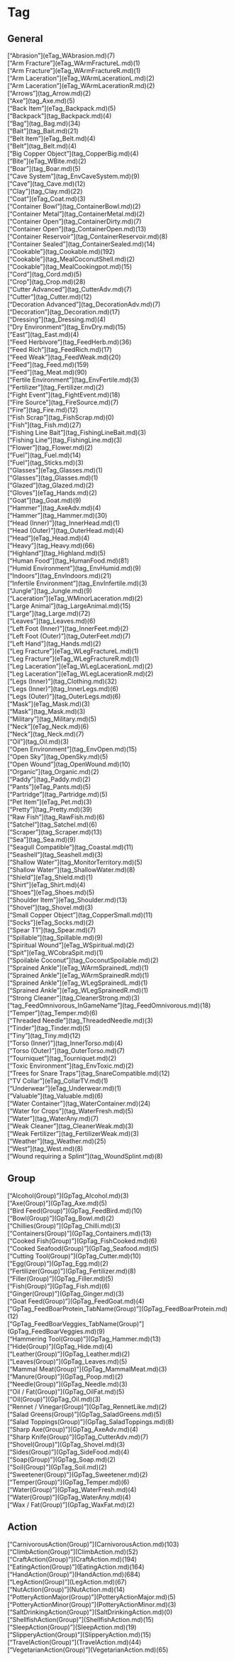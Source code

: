 # Tag  
## General  
<div style="display:inline-block"><div class="gamedatalist" style="text-align:left;min-width:150px;min-height:0px;">[“Abrasion”](eTag_WAbrasion.md)(7)</div><div class="gamedatalist" style="text-align:left;min-width:150px;min-height:0px;">[“Arm Fracture”](eTag_WArmFractureL.md)(1)</div><div class="gamedatalist" style="text-align:left;min-width:150px;min-height:0px;">[“Arm Fracture”](eTag_WArmFractureR.md)(1)</div><div class="gamedatalist" style="text-align:left;min-width:150px;min-height:0px;">[“Arm Laceration”](eTag_WArmLacerationL.md)(2)</div><div class="gamedatalist" style="text-align:left;min-width:150px;min-height:0px;">[“Arm Laceration”](eTag_WArmLacerationR.md)(2)</div><div class="gamedatalist" style="text-align:left;min-width:150px;min-height:0px;">[“Arrows”](tag_Arrow.md)(2)</div><div class="gamedatalist" style="text-align:left;min-width:150px;min-height:0px;">[“Axe”](tag_Axe.md)(5)</div><div class="gamedatalist" style="text-align:left;min-width:150px;min-height:0px;">[“Back Item”](eTag_Backpack.md)(5)</div><div class="gamedatalist" style="text-align:left;min-width:150px;min-height:0px;">[“Backpack”](tag_Backpack.md)(4)</div><div class="gamedatalist" style="text-align:left;min-width:150px;min-height:0px;">[“Bag”](tag_Bag.md)(34)</div><div class="gamedatalist" style="text-align:left;min-width:150px;min-height:0px;">[“Bait”](tag_Bait.md)(21)</div><div class="gamedatalist" style="text-align:left;min-width:150px;min-height:0px;">[“Belt Item”](eTag_Belt.md)(4)</div><div class="gamedatalist" style="text-align:left;min-width:150px;min-height:0px;">[“Belt”](tag_Belt.md)(4)</div><div class="gamedatalist" style="text-align:left;min-width:150px;min-height:0px;">[“Big Copper Object”](tag_CopperBig.md)(4)</div><div class="gamedatalist" style="text-align:left;min-width:150px;min-height:0px;">[“Bite”](eTag_WBite.md)(2)</div><div class="gamedatalist" style="text-align:left;min-width:150px;min-height:0px;">[“Boar”](tag_Boar.md)(5)</div><div class="gamedatalist" style="text-align:left;min-width:150px;min-height:0px;">[“Cave System”](tag_EnvCaveSystem.md)(9)</div><div class="gamedatalist" style="text-align:left;min-width:150px;min-height:0px;">[“Cave”](tag_Cave.md)(12)</div><div class="gamedatalist" style="text-align:left;min-width:150px;min-height:0px;">[“Clay”](tag_Clay.md)(22)</div><div class="gamedatalist" style="text-align:left;min-width:150px;min-height:0px;">[“Coat”](eTag_Coat.md)(3)</div><div class="gamedatalist" style="text-align:left;min-width:150px;min-height:0px;">[“Container Bowl”](tag_ContainerBowl.md)(2)</div><div class="gamedatalist" style="text-align:left;min-width:150px;min-height:0px;">[“Container Metal”](tag_ContainerMetal.md)(2)</div><div class="gamedatalist" style="text-align:left;min-width:150px;min-height:0px;">[“Container Open”](tag_ContainerDirty.md)(7)</div><div class="gamedatalist" style="text-align:left;min-width:150px;min-height:0px;">[“Container Open”](tag_ContainerOpen.md)(13)</div><div class="gamedatalist" style="text-align:left;min-width:150px;min-height:0px;">[“Container Reservoir”](tag_ContainerReservoir.md)(8)</div><div class="gamedatalist" style="text-align:left;min-width:150px;min-height:0px;">[“Container Sealed”](tag_ContainerSealed.md)(14)</div><div class="gamedatalist" style="text-align:left;min-width:150px;min-height:0px;">[“Cookable”](tag_Cookable.md)(192)</div><div class="gamedatalist" style="text-align:left;min-width:150px;min-height:0px;">[“Cookable”](tag_MealCoconutShell.md)(2)</div><div class="gamedatalist" style="text-align:left;min-width:150px;min-height:0px;">[“Cookable”](tag_MealCookingpot.md)(15)</div><div class="gamedatalist" style="text-align:left;min-width:150px;min-height:0px;">[“Cord”](tag_Cord.md)(5)</div><div class="gamedatalist" style="text-align:left;min-width:150px;min-height:0px;">[“Crop”](tag_Crop.md)(28)</div><div class="gamedatalist" style="text-align:left;min-width:150px;min-height:0px;">[“Cutter Advanced”](tag_CutterAdv.md)(7)</div><div class="gamedatalist" style="text-align:left;min-width:150px;min-height:0px;">[“Cutter”](tag_Cutter.md)(12)</div><div class="gamedatalist" style="text-align:left;min-width:150px;min-height:0px;">[“Decoration Advanced”](tag_DecorationAdv.md)(7)</div><div class="gamedatalist" style="text-align:left;min-width:150px;min-height:0px;">[“Decoration”](tag_Decoration.md)(17)</div><div class="gamedatalist" style="text-align:left;min-width:150px;min-height:0px;">[“Dressing”](tag_Dressing.md)(4)</div><div class="gamedatalist" style="text-align:left;min-width:150px;min-height:0px;">[“Dry Environment”](tag_EnvDry.md)(15)</div><div class="gamedatalist" style="text-align:left;min-width:150px;min-height:0px;">[“East”](tag_East.md)(4)</div><div class="gamedatalist" style="text-align:left;min-width:150px;min-height:0px;">[“Feed Herbivore”](tag_FeedHerb.md)(36)</div><div class="gamedatalist" style="text-align:left;min-width:150px;min-height:0px;">[“Feed Rich”](tag_FeedRich.md)(17)</div><div class="gamedatalist" style="text-align:left;min-width:150px;min-height:0px;">[“Feed Weak”](tag_FeedWeak.md)(20)</div><div class="gamedatalist" style="text-align:left;min-width:150px;min-height:0px;">[“Feed”](tag_Feed.md)(159)</div><div class="gamedatalist" style="text-align:left;min-width:150px;min-height:0px;">[“Feed”](tag_Meat.md)(90)</div><div class="gamedatalist" style="text-align:left;min-width:150px;min-height:0px;">[“Fertile Environment”](tag_EnvFertile.md)(3)</div><div class="gamedatalist" style="text-align:left;min-width:150px;min-height:0px;">[“Fertilizer”](tag_Fertilizer.md)(2)</div><div class="gamedatalist" style="text-align:left;min-width:150px;min-height:0px;">[“Fight Event”](tag_FightEvent.md)(18)</div><div class="gamedatalist" style="text-align:left;min-width:150px;min-height:0px;">[“Fire Source”](tag_FireSource.md)(7)</div><div class="gamedatalist" style="text-align:left;min-width:150px;min-height:0px;">[“Fire”](tag_Fire.md)(12)</div><div class="gamedatalist" style="text-align:left;min-width:150px;min-height:0px;">[“Fish Scrap”](tag_FishScrap.md)(0)</div><div class="gamedatalist" style="text-align:left;min-width:150px;min-height:0px;">[“Fish”](tag_Fish.md)(27)</div><div class="gamedatalist" style="text-align:left;min-width:150px;min-height:0px;">[“Fishing Line Bait”](tag_FishingLineBait.md)(3)</div><div class="gamedatalist" style="text-align:left;min-width:150px;min-height:0px;">[“Fishing Line”](tag_FishingLine.md)(3)</div><div class="gamedatalist" style="text-align:left;min-width:150px;min-height:0px;">[“Flower”](tag_Flower.md)(2)</div><div class="gamedatalist" style="text-align:left;min-width:150px;min-height:0px;">[“Fuel”](tag_Fuel.md)(14)</div><div class="gamedatalist" style="text-align:left;min-width:150px;min-height:0px;">[“Fuel”](tag_Sticks.md)(3)</div><div class="gamedatalist" style="text-align:left;min-width:150px;min-height:0px;">[“Glasses”](eTag_Glasses.md)(1)</div><div class="gamedatalist" style="text-align:left;min-width:150px;min-height:0px;">[“Glasses”](tag_Glasses.md)(1)</div><div class="gamedatalist" style="text-align:left;min-width:150px;min-height:0px;">[“Glazed”](tag_Glazed.md)(2)</div><div class="gamedatalist" style="text-align:left;min-width:150px;min-height:0px;">[“Gloves”](eTag_Hands.md)(2)</div><div class="gamedatalist" style="text-align:left;min-width:150px;min-height:0px;">[“Goat”](tag_Goat.md)(9)</div><div class="gamedatalist" style="text-align:left;min-width:150px;min-height:0px;">[“Hammer”](tag_AxeAdv.md)(4)</div><div class="gamedatalist" style="text-align:left;min-width:150px;min-height:0px;">[“Hammer”](tag_Hammer.md)(30)</div><div class="gamedatalist" style="text-align:left;min-width:150px;min-height:0px;">[“Head (Inner)”](tag_InnerHead.md)(1)</div><div class="gamedatalist" style="text-align:left;min-width:150px;min-height:0px;">[“Head (Outer)”](tag_OuterHead.md)(4)</div><div class="gamedatalist" style="text-align:left;min-width:150px;min-height:0px;">[“Head”](eTag_Head.md)(4)</div><div class="gamedatalist" style="text-align:left;min-width:150px;min-height:0px;">[“Heavy”](tag_Heavy.md)(66)</div><div class="gamedatalist" style="text-align:left;min-width:150px;min-height:0px;">[“Highland”](tag_Highland.md)(5)</div><div class="gamedatalist" style="text-align:left;min-width:150px;min-height:0px;">[“Human Food”](tag_HumanFood.md)(81)</div><div class="gamedatalist" style="text-align:left;min-width:150px;min-height:0px;">[“Humid Environment”](tag_EnvHumid.md)(9)</div><div class="gamedatalist" style="text-align:left;min-width:150px;min-height:0px;">[“Indoors”](tag_EnvIndoors.md)(21)</div><div class="gamedatalist" style="text-align:left;min-width:150px;min-height:0px;">[“Infertile Environment”](tag_EnvInfertile.md)(3)</div><div class="gamedatalist" style="text-align:left;min-width:150px;min-height:0px;">[“Jungle”](tag_Jungle.md)(9)</div><div class="gamedatalist" style="text-align:left;min-width:150px;min-height:0px;">[“Laceration”](eTag_WMinorLaceration.md)(2)</div><div class="gamedatalist" style="text-align:left;min-width:150px;min-height:0px;">[“Large Animal”](tag_LargeAnimal.md)(15)</div><div class="gamedatalist" style="text-align:left;min-width:150px;min-height:0px;">[“Large”](tag_Large.md)(72)</div><div class="gamedatalist" style="text-align:left;min-width:150px;min-height:0px;">[“Leaves”](tag_Leaves.md)(6)</div><div class="gamedatalist" style="text-align:left;min-width:150px;min-height:0px;">[“Left Foot (Inner)”](tag_InnerFeet.md)(2)</div><div class="gamedatalist" style="text-align:left;min-width:150px;min-height:0px;">[“Left Foot (Outer)”](tag_OuterFeet.md)(7)</div><div class="gamedatalist" style="text-align:left;min-width:150px;min-height:0px;">[“Left Hand”](tag_Hands.md)(2)</div><div class="gamedatalist" style="text-align:left;min-width:150px;min-height:0px;">[“Leg Fracture”](eTag_WLegFractureL.md)(1)</div><div class="gamedatalist" style="text-align:left;min-width:150px;min-height:0px;">[“Leg Fracture”](eTag_WLegFractureR.md)(1)</div><div class="gamedatalist" style="text-align:left;min-width:150px;min-height:0px;">[“Leg Laceration”](eTag_WLegLacerationL.md)(2)</div><div class="gamedatalist" style="text-align:left;min-width:150px;min-height:0px;">[“Leg Laceration”](eTag_WLegLacerationR.md)(2)</div><div class="gamedatalist" style="text-align:left;min-width:150px;min-height:0px;">[“Legs (Inner)”](tag_Clothing.md)(32)</div><div class="gamedatalist" style="text-align:left;min-width:150px;min-height:0px;">[“Legs (Inner)”](tag_InnerLegs.md)(6)</div><div class="gamedatalist" style="text-align:left;min-width:150px;min-height:0px;">[“Legs (Outer)”](tag_OuterLegs.md)(6)</div><div class="gamedatalist" style="text-align:left;min-width:150px;min-height:0px;">[“Mask”](eTag_Mask.md)(3)</div><div class="gamedatalist" style="text-align:left;min-width:150px;min-height:0px;">[“Mask”](tag_Mask.md)(3)</div><div class="gamedatalist" style="text-align:left;min-width:150px;min-height:0px;">[“Military”](tag_Military.md)(5)</div><div class="gamedatalist" style="text-align:left;min-width:150px;min-height:0px;">[“Neck”](eTag_Neck.md)(6)</div><div class="gamedatalist" style="text-align:left;min-width:150px;min-height:0px;">[“Neck”](tag_Neck.md)(7)</div><div class="gamedatalist" style="text-align:left;min-width:150px;min-height:0px;">[“Oil”](tag_Oil.md)(3)</div><div class="gamedatalist" style="text-align:left;min-width:150px;min-height:0px;">[“Open Environment”](tag_EnvOpen.md)(15)</div><div class="gamedatalist" style="text-align:left;min-width:150px;min-height:0px;">[“Open Sky”](tag_OpenSky.md)(5)</div><div class="gamedatalist" style="text-align:left;min-width:150px;min-height:0px;">[“Open Wound”](tag_OpenWound.md)(10)</div><div class="gamedatalist" style="text-align:left;min-width:150px;min-height:0px;">[“Organic”](tag_Organic.md)(2)</div><div class="gamedatalist" style="text-align:left;min-width:150px;min-height:0px;">[“Paddy”](tag_Paddy.md)(2)</div><div class="gamedatalist" style="text-align:left;min-width:150px;min-height:0px;">[“Pants”](eTag_Pants.md)(5)</div><div class="gamedatalist" style="text-align:left;min-width:150px;min-height:0px;">[“Partridge”](tag_Partridge.md)(5)</div><div class="gamedatalist" style="text-align:left;min-width:150px;min-height:0px;">[“Pet Item”](eTag_Pet.md)(3)</div><div class="gamedatalist" style="text-align:left;min-width:150px;min-height:0px;">[“Pretty”](tag_Pretty.md)(39)</div><div class="gamedatalist" style="text-align:left;min-width:150px;min-height:0px;">[“Raw Fish”](tag_RawFish.md)(6)</div><div class="gamedatalist" style="text-align:left;min-width:150px;min-height:0px;">[“Satchel”](tag_Satchel.md)(6)</div><div class="gamedatalist" style="text-align:left;min-width:150px;min-height:0px;">[“Scraper”](tag_Scraper.md)(13)</div><div class="gamedatalist" style="text-align:left;min-width:150px;min-height:0px;">[“Sea”](tag_Sea.md)(9)</div><div class="gamedatalist" style="text-align:left;min-width:150px;min-height:0px;">[“Seagull Compatible”](tag_Coastal.md)(11)</div><div class="gamedatalist" style="text-align:left;min-width:150px;min-height:0px;">[“Seashell”](tag_Seashell.md)(3)</div><div class="gamedatalist" style="text-align:left;min-width:150px;min-height:0px;">[“Shallow Water”](tag_MonitorTerritory.md)(5)</div><div class="gamedatalist" style="text-align:left;min-width:150px;min-height:0px;">[“Shallow Water”](tag_ShallowWater.md)(8)</div><div class="gamedatalist" style="text-align:left;min-width:150px;min-height:0px;">[“Shield”](eTag_Shield.md)(1)</div><div class="gamedatalist" style="text-align:left;min-width:150px;min-height:0px;">[“Shirt”](eTag_Shirt.md)(4)</div><div class="gamedatalist" style="text-align:left;min-width:150px;min-height:0px;">[“Shoes”](eTag_Shoes.md)(5)</div><div class="gamedatalist" style="text-align:left;min-width:150px;min-height:0px;">[“Shoulder Item”](eTag_Shoulder.md)(13)</div><div class="gamedatalist" style="text-align:left;min-width:150px;min-height:0px;">[“Shovel”](tag_Shovel.md)(3)</div><div class="gamedatalist" style="text-align:left;min-width:150px;min-height:0px;">[“Small Copper Object”](tag_CopperSmall.md)(11)</div><div class="gamedatalist" style="text-align:left;min-width:150px;min-height:0px;">[“Socks”](eTag_Socks.md)(2)</div><div class="gamedatalist" style="text-align:left;min-width:150px;min-height:0px;">[“Spear T1”](tag_Spear.md)(7)</div><div class="gamedatalist" style="text-align:left;min-width:150px;min-height:0px;">[“Spillable”](tag_Spillable.md)(9)</div><div class="gamedatalist" style="text-align:left;min-width:150px;min-height:0px;">[“Spiritual Wound”](eTag_WSpiritual.md)(2)</div><div class="gamedatalist" style="text-align:left;min-width:150px;min-height:0px;">[“Spit”](eTag_WCobraSpit.md)(1)</div><div class="gamedatalist" style="text-align:left;min-width:150px;min-height:0px;">[“Spoilable Coconut”](tag_CoconutSpoilable.md)(2)</div><div class="gamedatalist" style="text-align:left;min-width:150px;min-height:0px;">[“Sprained Ankle”](eTag_WArmSprainedL.md)(1)</div><div class="gamedatalist" style="text-align:left;min-width:150px;min-height:0px;">[“Sprained Ankle”](eTag_WArmSprainedR.md)(1)</div><div class="gamedatalist" style="text-align:left;min-width:150px;min-height:0px;">[“Sprained Ankle”](eTag_WLegSprainedL.md)(1)</div><div class="gamedatalist" style="text-align:left;min-width:150px;min-height:0px;">[“Sprained Ankle”](eTag_WLegSprainedR.md)(1)</div><div class="gamedatalist" style="text-align:left;min-width:150px;min-height:0px;">[“Strong Cleaner”](tag_CleanerStrong.md)(3)</div><div class="gamedatalist" style="text-align:left;min-width:150px;min-height:0px;">[“tag_FeedOmnivorous_InGameName”](tag_FeedOmnivorous.md)(18)</div><div class="gamedatalist" style="text-align:left;min-width:150px;min-height:0px;">[“Temper”](tag_Temper.md)(6)</div><div class="gamedatalist" style="text-align:left;min-width:150px;min-height:0px;">[“Threaded Needle”](tag_ThreadedNeedle.md)(3)</div><div class="gamedatalist" style="text-align:left;min-width:150px;min-height:0px;">[“Tinder”](tag_Tinder.md)(5)</div><div class="gamedatalist" style="text-align:left;min-width:150px;min-height:0px;">[“Tiny”](tag_Tiny.md)(12)</div><div class="gamedatalist" style="text-align:left;min-width:150px;min-height:0px;">[“Torso (Inner)”](tag_InnerTorso.md)(4)</div><div class="gamedatalist" style="text-align:left;min-width:150px;min-height:0px;">[“Torso (Outer)”](tag_OuterTorso.md)(7)</div><div class="gamedatalist" style="text-align:left;min-width:150px;min-height:0px;">[“Tourniquet”](tag_Tourniquet.md)(2)</div><div class="gamedatalist" style="text-align:left;min-width:150px;min-height:0px;">[“Toxic Environment”](tag_EnvToxic.md)(2)</div><div class="gamedatalist" style="text-align:left;min-width:150px;min-height:0px;">[“Trees for Snare Traps”](tag_SnareCompatible.md)(12)</div><div class="gamedatalist" style="text-align:left;min-width:150px;min-height:0px;">[“TV Collar”](eTag_CollarTV.md)(1)</div><div class="gamedatalist" style="text-align:left;min-width:150px;min-height:0px;">[“Underwear”](eTag_Underwear.md)(1)</div><div class="gamedatalist" style="text-align:left;min-width:150px;min-height:0px;">[“Valuable”](tag_Valuable.md)(6)</div><div class="gamedatalist" style="text-align:left;min-width:150px;min-height:0px;">[“Water Container”](tag_WaterContainer.md)(24)</div><div class="gamedatalist" style="text-align:left;min-width:150px;min-height:0px;">[“Water for Crops”](tag_WaterFresh.md)(5)</div><div class="gamedatalist" style="text-align:left;min-width:150px;min-height:0px;">[“Water”](tag_WaterAny.md)(7)</div><div class="gamedatalist" style="text-align:left;min-width:150px;min-height:0px;">[“Weak Cleaner”](tag_CleanerWeak.md)(3)</div><div class="gamedatalist" style="text-align:left;min-width:150px;min-height:0px;">[“Weak Fertilizer”](tag_FertilizerWeak.md)(3)</div><div class="gamedatalist" style="text-align:left;min-width:150px;min-height:0px;">[“Weather”](tag_Weather.md)(25)</div><div class="gamedatalist" style="text-align:left;min-width:150px;min-height:0px;">[“West”](tag_West.md)(8)</div><div class="gamedatalist" style="text-align:left;min-width:150px;min-height:0px;">[“Wound requiring a Splint”](tag_WoundSplint.md)(8)</div></div>  
  
## Group  
<div style="display:inline-block"><div class="gamedatalist" style="text-align:left;min-width:150px;min-height:0px;">[“Alcohol(Group)”](GpTag_Alcohol.md)(3)</div><div class="gamedatalist" style="text-align:left;min-width:150px;min-height:0px;">[“Axe(Group)”](GpTag_Axe.md)(5)</div><div class="gamedatalist" style="text-align:left;min-width:150px;min-height:0px;">[“Bird Feed(Group)”](GpTag_FeedBird.md)(10)</div><div class="gamedatalist" style="text-align:left;min-width:150px;min-height:0px;">[“Bowl(Group)”](GpTag_Bowl.md)(2)</div><div class="gamedatalist" style="text-align:left;min-width:150px;min-height:0px;">[“Chillies(Group)”](GpTag_Chilli.md)(3)</div><div class="gamedatalist" style="text-align:left;min-width:150px;min-height:0px;">[“Containers(Group)”](GpTag_Containers.md)(13)</div><div class="gamedatalist" style="text-align:left;min-width:150px;min-height:0px;">[“Cooked Fish(Group)”](GpTag_FishCooked.md)(6)</div><div class="gamedatalist" style="text-align:left;min-width:150px;min-height:0px;">[“Cooked Seafood(Group)”](GpTag_Seafood.md)(5)</div><div class="gamedatalist" style="text-align:left;min-width:150px;min-height:0px;">[“Cutting Tool(Group)”](GpTag_Cutter.md)(10)</div><div class="gamedatalist" style="text-align:left;min-width:150px;min-height:0px;">[“Egg(Group)”](GpTag_Egg.md)(2)</div><div class="gamedatalist" style="text-align:left;min-width:150px;min-height:0px;">[“Fertilizer(Group)”](GpTag_Fertilizer.md)(8)</div><div class="gamedatalist" style="text-align:left;min-width:150px;min-height:0px;">[“Filler(Group)”](GpTag_Filler.md)(5)</div><div class="gamedatalist" style="text-align:left;min-width:150px;min-height:0px;">[“Fish(Group)”](GpTag_Fish.md)(6)</div><div class="gamedatalist" style="text-align:left;min-width:150px;min-height:0px;">[“Ginger(Group)”](GpTag_Ginger.md)(3)</div><div class="gamedatalist" style="text-align:left;min-width:150px;min-height:0px;">[“Goat Feed(Group)”](GpTag_FeedGoat.md)(4)</div><div class="gamedatalist" style="text-align:left;min-width:150px;min-height:0px;">[“GpTag_FeedBoarProtein_TabName(Group)”](GpTag_FeedBoarProtein.md)(12)</div><div class="gamedatalist" style="text-align:left;min-width:150px;min-height:0px;">[“GpTag_FeedBoarVeggies_TabName(Group)”](GpTag_FeedBoarVeggies.md)(9)</div><div class="gamedatalist" style="text-align:left;min-width:150px;min-height:0px;">[“Hammering Tool(Group)”](GpTag_Hammer.md)(13)</div><div class="gamedatalist" style="text-align:left;min-width:150px;min-height:0px;">[“Hide(Group)”](GpTag_Hide.md)(4)</div><div class="gamedatalist" style="text-align:left;min-width:150px;min-height:0px;">[“Leather(Group)”](GpTag_Leather.md)(2)</div><div class="gamedatalist" style="text-align:left;min-width:150px;min-height:0px;">[“Leaves(Group)”](GpTag_Leaves.md)(5)</div><div class="gamedatalist" style="text-align:left;min-width:150px;min-height:0px;">[“Mammal Meat(Group)”](GpTag_MammalMeat.md)(3)</div><div class="gamedatalist" style="text-align:left;min-width:150px;min-height:0px;">[“Manure(Group)”](GpTag_Poop.md)(2)</div><div class="gamedatalist" style="text-align:left;min-width:150px;min-height:0px;">[“Needle(Group)”](GpTag_Needle.md)(3)</div><div class="gamedatalist" style="text-align:left;min-width:150px;min-height:0px;">[“Oil / Fat(Group)”](GpTag_OilFat.md)(5)</div><div class="gamedatalist" style="text-align:left;min-width:150px;min-height:0px;">[“Oil(Group)”](GpTag_Oil.md)(3)</div><div class="gamedatalist" style="text-align:left;min-width:150px;min-height:0px;">[“Rennet / Vinegar(Group)”](GpTag_RennetLike.md)(2)</div><div class="gamedatalist" style="text-align:left;min-width:150px;min-height:0px;">[“Salad Greens(Group)”](GpTag_SaladGreens.md)(5)</div><div class="gamedatalist" style="text-align:left;min-width:150px;min-height:0px;">[“Salad Toppings(Group)”](GpTag_SaladToppings.md)(8)</div><div class="gamedatalist" style="text-align:left;min-width:150px;min-height:0px;">[“Sharp Axe(Group)”](GpTag_AxeAdv.md)(4)</div><div class="gamedatalist" style="text-align:left;min-width:150px;min-height:0px;">[“Sharp Knife(Group)”](GpTag_CutterAdv.md)(7)</div><div class="gamedatalist" style="text-align:left;min-width:150px;min-height:0px;">[“Shovel(Group)”](GpTag_Shovel.md)(3)</div><div class="gamedatalist" style="text-align:left;min-width:150px;min-height:0px;">[“Sides(Group)”](GpTag_SideFood.md)(4)</div><div class="gamedatalist" style="text-align:left;min-width:150px;min-height:0px;">[“Soap(Group)”](GpTag_Soap.md)(2)</div><div class="gamedatalist" style="text-align:left;min-width:150px;min-height:0px;">[“Soil(Group)”](GpTag_Soil.md)(2)</div><div class="gamedatalist" style="text-align:left;min-width:150px;min-height:0px;">[“Sweetener(Group)”](GpTag_Sweetener.md)(2)</div><div class="gamedatalist" style="text-align:left;min-width:150px;min-height:0px;">[“Temper(Group)”](GpTag_Temper.md)(6)</div><div class="gamedatalist" style="text-align:left;min-width:150px;min-height:0px;">[“Water(Group)”](GpTag_WaterFresh.md)(4)</div><div class="gamedatalist" style="text-align:left;min-width:150px;min-height:0px;">[“Water(Group)”](GpTag_WaterAny.md)(4)</div><div class="gamedatalist" style="text-align:left;min-width:150px;min-height:0px;">[“Wax / Fat(Group)”](GpTag_WaxFat.md)(2)</div></div>  
  
## Action  
<div style="display:inline-block"><div class="gamedatalist" style="text-align:left;min-width:150px;min-height:0px;">[“CarnivorousAction(Group)”](CarnivorousAction.md)(103)</div><div class="gamedatalist" style="text-align:left;min-width:150px;min-height:0px;">[“ClimbAction(Group)”](ClimbAction.md)(52)</div><div class="gamedatalist" style="text-align:left;min-width:150px;min-height:0px;">[“CraftAction(Group)”](CraftAction.md)(194)</div><div class="gamedatalist" style="text-align:left;min-width:150px;min-height:0px;">[“EatingAction(Group)”](EatingAction.md)(164)</div><div class="gamedatalist" style="text-align:left;min-width:150px;min-height:0px;">[“HandAction(Group)”](HandAction.md)(684)</div><div class="gamedatalist" style="text-align:left;min-width:150px;min-height:0px;">[“LegAction(Group)”](LegAction.md)(67)</div><div class="gamedatalist" style="text-align:left;min-width:150px;min-height:0px;">[“NutAction(Group)”](NutAction.md)(14)</div><div class="gamedatalist" style="text-align:left;min-width:150px;min-height:0px;">[“PotteryActionMajor(Group)”](PotteryActionMajor.md)(5)</div><div class="gamedatalist" style="text-align:left;min-width:150px;min-height:0px;">[“PotteryActionMinor(Group)”](PotteryActionMinor.md)(3)</div><div class="gamedatalist" style="text-align:left;min-width:150px;min-height:0px;">[“SaltDrinkingAction(Group)”](SaltDrinkingAction.md)(0)</div><div class="gamedatalist" style="text-align:left;min-width:150px;min-height:0px;">[“ShellfishAction(Group)”](ShellfishAction.md)(15)</div><div class="gamedatalist" style="text-align:left;min-width:150px;min-height:0px;">[“SleepAction(Group)”](SleepAction.md)(19)</div><div class="gamedatalist" style="text-align:left;min-width:150px;min-height:0px;">[“SlipperyAction(Group)”](SlipperyAction.md)(15)</div><div class="gamedatalist" style="text-align:left;min-width:150px;min-height:0px;">[“TravelAction(Group)”](TravelAction.md)(44)</div><div class="gamedatalist" style="text-align:left;min-width:150px;min-height:0px;">[“VegetarianAction(Group)”](VegetarianAction.md)(65)</div></div>  
  


<script>document.title="Tag - Card Survival Wiki";</script>